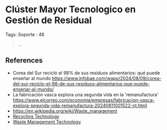 # Clúster Mayor Tecnologico en Gestión de Residual

Tags: Soporte
: 48

> …
> 

## References

- Corea del Sur recicló el 98% de sus residuos alimentarios: qué puede enseñar al mundo https://www.infobae.com/wapo/2024/08/09/corea-del-sur-reciclo-el-98-de-sus-residuos-alimentarios-que-puede-ensenar-al-mundo/
- La fabricación vasca explora una segunda vida en la 'remanufactura' https://www.elcorreo.com/economia/empresas/fabricacion-vasca-explora-segunda-vida-remanufactura-20240811001522-nt.html
- https://en.wikipedia.org/wiki/Waste_management
- [Recycling Technology](../../../../../Coordinacio%CC%81n%20y%20Operaciones%20d7ce1a547c804607b236ac122e678fd1/Observatio%20d13995ec576c4d489e4bbe2d2e64d450/Tecnocienti%CC%81fico%20Mayor%20136956e8f40e80f99a37f86213c954e3/Cata%CC%81logo%20de%20Tecnologi%CC%81as%20149956e8f40e8091b1a8df453e3bef25/Recycling%20Technology%2015e956e8f40e80f2bf0cfbe55fed4783.md)
- [Waste Management Technology](../../../../../Coordinacio%CC%81n%20y%20Operaciones%20d7ce1a547c804607b236ac122e678fd1/Observatio%20d13995ec576c4d489e4bbe2d2e64d450/Tecnocienti%CC%81fico%20Mayor%20136956e8f40e80f99a37f86213c954e3/Cata%CC%81logo%20de%20Tecnologi%CC%81as%20149956e8f40e8091b1a8df453e3bef25/Waste%20Management%20Technology%20149956e8f40e81dcbf22f0d3f882f6d9.md)